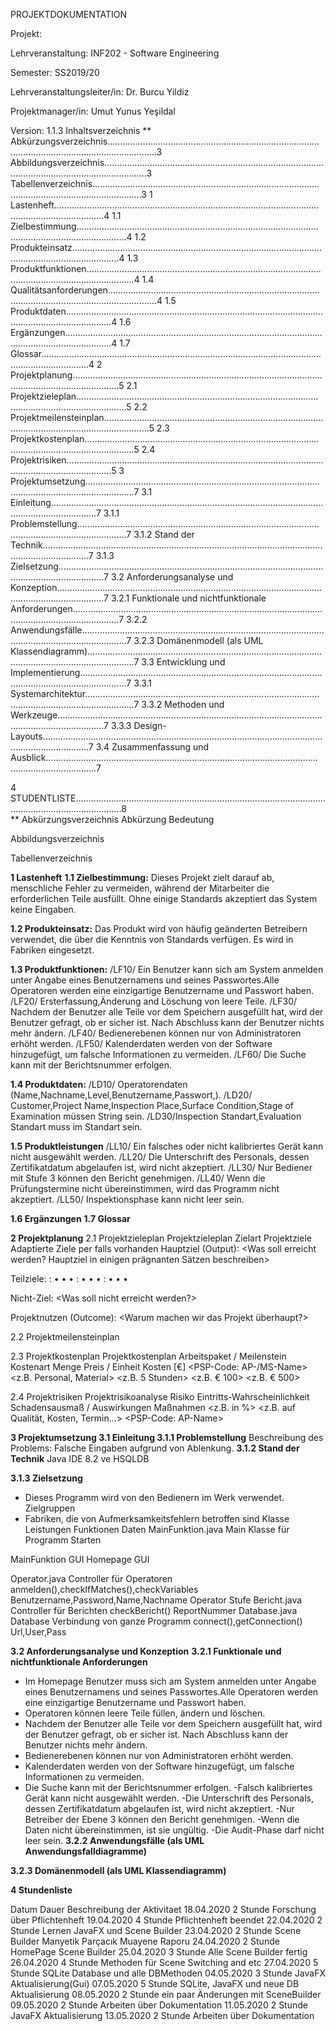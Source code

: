 PROJEKTDOKUMENTATION



Projekt: 





Lehrveranstaltung:	INF202 - Software Engineering

Semester:	SS2019/20

Lehrveranstaltungsleiter/in:	Dr. Burcu Yildiz		

Projektmanager/in:	Umut Yunus Yeşildal

Version:	1.1.3
Inhaltsverzeichnis
**
Abkürzungsverzeichnis…………………………………………………………………………………………………………………………….3
Abbildungsverzeichnis……………………………………………………………………………………………………………………………3
Tabellenverzeichnis…………………………………………………………………………………………………………………………….3
1 Lastenheft…………………………………………………………………………………………………………………………….4
1.1 Zielbestimmung…………………………………………………………………………………………………………………………….4
1.2 Produkteinsatz…………………………………………………………………………………………………………………………….4
1.3 Produktfunktionen…………………………………………………………………………………………………………………………….4
1.4 Qualitätsanforderungen…………………………………………………………………………………………………………………………….4
1.5 Produktdaten…………………………………………………………………………………………………………………………….4
1.6 Ergänzungen…………………………………………………………………………………………………………………………….4
1.7 Glossar…………………………………………………………………………………………………………………………….4
2 Projektplanung…………………………………………………………………………………………………………………………….5
2.1 Projektzieleplan…………………………………………………………………………………………………………………………….5
2.2 Projektmeilensteinplan…………………………………………………………………………………………………………………………….5
2.3 Projektkostenplan…………………………………………………………………………………………………………………………….5
2.4 Projektrisiken…………………………………………………………………………………………………………………………….5
3 Projektumsetzung…………………………………………………………………………………………………………………………….7
3.1 Einleitung…………………………………………………………………………………………………………………………….7
3.1.1 Problemstellung…………………………………………………………………………………………………………………………….7
3.1.2 Stand der Technik…………………………………………………………………………………………………………………………….7
3.1.3 Zielsetzung…………………………………………………………………………………………………………………………….7
3.2 Anforderungsanalyse und Konzeption…………………………………………………………………………………………………………………………….7
3.2.1 Funktionale und nichtfunktionale Anforderungen…………………………………………………………………………………………………………………………….7
3.2.2 Anwendungsfälle…………………………………………………………………………………………………………………………….7
3.2.3 Domänenmodell (als UML Klassendiagramm)…………………………………………………………………………………………………………………………….7
3.3 Entwicklung und Implementierung…………………………………………………………………………………………………………………………….7
3.3.1 Systemarchitektur…………………………………………………………………………………………………………………………….7
3.3.2 Methoden und Werkzeuge…………………………………………………………………………………………………………………………….7
3.3.3 Design-Layouts…………………………………………………………………………………………………………………………….7
3.4 Zusammenfassung und Ausblick…………………………………………………………………………………………………………………………….7

4 STUDENTLISTE……………………………………………………………………………………………………………………………..8	
**
Abkürzungsverzeichnis
Abkürzung
Bedeutung









Abbildungsverzeichnis

Tabellenverzeichnis














**1 Lastenheft**
**1.1 Zielbestimmung:**
Dieses Projekt zielt darauf ab, menschliche Fehler zu vermeiden, während der Mitarbeiter die erforderlichen Teile ausfüllt. Ohne einige Standards akzeptiert das System keine Eingaben. 
 
**1.2 Produkteinsatz:** 
Das Produkt wird von häufig geänderten Betreibern verwendet, die über die Kenntnis von Standards verfügen. Es wird in Fabriken eingesetzt. 
 
**1.3 Produktfunktionen:** 
 /LF10/ Ein Benutzer kann sich am System anmelden unter Angabe eines Benutzernamens und seines Passwortes.Alle Operatoren werden eine einzigartige Benutzername und Passwort haben. 
/LF20/ Ersterfassung,Änderung and Löschung von leere Teile. 
/LF30/ Nachdem der Benutzer alle Teile vor dem Speichern ausgefüllt hat, wird der Benutzer gefragt, ob er sicher ist. Nach Abschluss kann der Benutzer nichts mehr ändern. 
/LF40/ Bedienerebenen können nur von Administratoren erhöht werden. 
/LF50/ Kalenderdaten werden von der Software hinzugefügt, um falsche Informationen zu vermeiden. 
/LF60/ Die Suche kann mit der Berichtsnummer erfolgen. 

**1.4 Produktdaten:** 
 /LD10/ Operatorendaten (Name,Nachname,Level,Benutzername,Passwort,). 
 /LD20/ Customer,Project Name,Inspection Place,Surface Condition,Stage of Examination müssen String sein. 
/LD30/Inspection Standart,Evaluation Standart muss im Standart sein.

**1.5 Produktleistungen**
 /LL10/ Ein falsches oder nicht kalibriertes Gerät kann nicht ausgewählt werden. 
/LL20/ Die Unterschrift des Personals, dessen Zertifikatdatum abgelaufen ist, wird nicht akzeptiert. 
/LL30/ Nur Bediener mit Stufe 3 können den Bericht genehmigen. 
/LL40/ Wenn die Prüfungstermine nicht übereinstimmen, wird das Programm nicht akzeptiert. 
/LL50/ Inspektionsphase kann nicht leer sein. 
 
**1.6 Ergänzungen**
**1.7 Glossar**



**2 Projektplanung**
2.1 Projektzieleplan
Projektzieleplan
Zielart
Projektziele
Adaptierte Ziele
per <Datum> falls vorhanden
Hauptziel (Output):
<Was soll erreicht werden? Hauptziel in einigen prägnanten Sätzen beschreiben>

Teilziele:
<Teilziel>:
    • <messbares Ergebnis>
    • <messbares Ergebnis>
    • <messbares Ergebnis>
<Teilziel>:
    • <messbares Ergebnis>
    • <messbares Ergebnis>
    • <messbares Ergebnis>
<Teilziel>:
    • <messbares Ergebnis>
    • <messbares Ergebnis>
    • <messbares Ergebnis>

Nicht-Ziel:
<Was soll nicht erreicht werden?>

Projektnutzen (Outcome):
<Warum machen wir das Projekt überhaupt?>


2.2 Projektmeilensteinplan

2.3 Projektkostenplan
Projektkostenplan
Arbeitspaket / Meilenstein
Kostenart
Menge
Preis / Einheit
Kosten [€]
<PSP-Code: AP-/MS-Name>
<z.B. Personal, Material>
<z.B. 5 Stunden>
<z.B. € 100>
<z.B. € 500>












2.4 Projektrisiken
Projektrisikoanalyse
Risiko
Eintritts-Wahrscheinlichkeit
Schadensausmaß / Auswirkungen
Maßnahmen
<Name und Beschreibung des Risikos>
<z.B. in %>
<z.B. auf Qualität, Kosten, Termin...>
<PSP-Code: AP-Name>




















**3 Projektumsetzung
3.1 Einleitung
3.1.1 Problemstellung**
	Beschreibung des Problems: Falsche Eingaben aufgrund von Ablenkung. 
**3.1.2 Stand der Technik**
Java IDE 8.2 ve HSQLDB

**3.1.3 Zielsetzung**
- Dieses Programm wird von den Bedienern im Werk verwendet. Zielgruppen
- Fabriken, die von Aufmerksamkeitsfehlern betroffen sind
Klasse
Leistungen
Funktionen
Daten
MainFunktion.java 
Main Klasse für Programm 
Starten 

MainFunktion GUI 
Homepage GUI 


Operator.java 
Controller für Operatoren 
anmelden(),checkIfMatches(),checkVariables 
Benutzername,Password,Name,Nachname Operator Stufe 
Bericht.java 
Controller für Berichten 
checkBericht() 
ReportNummer 
Database.java 
Database Verbindung von ganze Programm 
connect(),getConnection() 
Url,User,Pass 



**3.2 Anforderungsanalyse und Konzeption**
**3.2.1 Funktionale und nichtfunktionale Anforderungen**
- Im Homepage Benutzer muss sich am System anmelden unter Angabe eines Benutzernamens und seines Passwortes.Alle Operatoren werden eine einzigartige Benutzername und Passwort haben. 
- Operatoren können leere Teile füllen, ändern und löschen.
- Nachdem der Benutzer alle Teile vor dem Speichern ausgefüllt hat, wird der Benutzer gefragt, ob er sicher ist. Nach Abschluss kann der Benutzer nichts mehr ändern. 
- Bedienerebenen können nur von Administratoren erhöht werden. 
- Kalenderdaten werden von der Software hinzugefügt, um falsche Informationen zu vermeiden.
- Die Suche kann mit der Berichtsnummer erfolgen.
-Falsch kalibriertes Gerät kann nicht ausgewählt werden.
-Die Unterschrift des Personals, dessen Zertifikatdatum abgelaufen ist, wird nicht akzeptiert.
-Nur Betreiber der Ebene 3 können den Bericht genehmigen.
-Wenn die Daten nicht übereinstimmen, ist sie ungültig.
-Die Audit-Phase darf nicht leer sein.
**3.2.2 Anwendungsfälle (als UML Anwendungsfalldiagramme)**





**3.2.3 Domänenmodell (als UML Klassendiagramm)**




















**4 Stundenliste**

Datum
Dauer
Beschreibung der Aktivitaet
18.04.2020
2 Stunde
Forschung über Pflichtenheft
19.04.2020
4 Stunde
Pflichtenheft beendet
22.04.2020
2 Stunde
Lernen JavaFX und Scene Builder
23.04.2020
2 Stunde
Scene Builder Manyetik Parçacık Muayene Raporu
24.04.2020
2 Stunde
HomePage Scene Builder
25.04.2020
3 Stunde
Alle Scene Builder fertig
26.04.2020
4 Stunde
Methoden für Scene Switching and etc
27.04.2020
5 Stunde
SQLite Database und alle DBMethoden
04.05.2020
3 Stunde
JavaFX Aktualisierung(Gui)
07.05.2020
5 Stunde 
SQLite, JavaFX und neue DB Aktualisierung
08.05.2020
2 Stunde
ein paar Änderungen mit SceneBuilder
09.05.2020
2 Stunde 
Arbeiten über Dokumentation
11.05.2020
2 Stunde 
JavaFX Aktualisierung
13.05.2020
2 Stunde 
Arbeiten über Dokumentation




